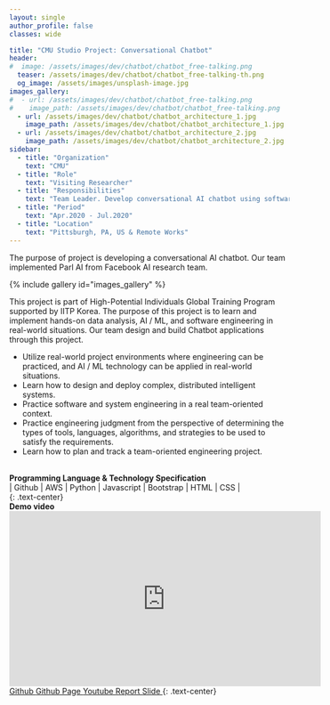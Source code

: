 ```yaml
---
layout: single
author_profile: false
classes: wide

title: "CMU Studio Project: Conversational Chatbot"
header:
#  image: /assets/images/dev/chatbot/chatbot_free-talking.png
  teaser: /assets/images/dev/chatbot/chatbot_free-talking-th.png
  og_image: /assets/images/unsplash-image.jpg
images_gallery:
#  - url: /assets/images/dev/chatbot/chatbot_free-talking.png
#    image_path: /assets/images/dev/chatbot/chatbot_free-talking.png
  - url: /assets/images/dev/chatbot/chatbot_architecture_1.jpg
    image_path: /assets/images/dev/chatbot/chatbot_architecture_1.jpg
  - url: /assets/images/dev/chatbot/chatbot_architecture_2.jpg
    image_path: /assets/images/dev/chatbot/chatbot_architecture_2.jpg
sidebar:
  - title: "Organization"
    text: "CMU"
  - title: "Role"
    text: "Visiting Researcher"
  - title: "Responsibilities"
    text: "Team Leader. Develop conversational AI chatbot using software engineering pipeline and AI technologies." 
  - title: "Period"
    text: "Apr.2020 - Jul.2020"
  - title: "Location"
    text: "Pittsburgh, PA, US & Remote Works" 
---
```


The purpose of project is developing a conversational AI chatbot. Our team implemented Parl AI from Facebook AI research team.

{% include gallery id="images_gallery" %}

This project is part of High-Potential Individuals Global Training Program supported by IITP Korea. The purpose of this project is to learn and implement hands-on data analysis, AI / ML, and software engineering in real-world situations. Our team design and build Chatbot applications through this project.

<ul>
  <li>Utilize real-world project environments where engineering can be practiced, and AI / ML technology can be applied in real-world situations.</li>
  <li>Learn how to design and deploy complex, distributed intelligent systems.</li>
  <li>Practice software and system engineering in a real team-oriented context.</li>
  <li>Practice engineering judgment from the perspective of determining the types of tools, languages, algorithms, and strategies to be used to satisfy the requirements.</li>
  <li>Learn how to plan and track a team-oriented engineering project.</li>
</ul>

<br>
<b>Programming Language & Technology Specification</b>
<div class="notice">| 
  <i class="fab fa-fw fa-github" ></i> Github | 
  <i class="fab fa-fw fa-aws" ></i> AWS | 
  <i class="fab fa-fw fa-python"></i> Python | 
  <i class="fab fa-fw fa-js"></i> Javascript | 
  <i class="fab fa-fw fa-bootstrap"></i> Bootstrap | 
  <i class="fab fa-fw fa-html5"></i> HTML | 
  <i class="fab fa-fw fa-css3"></i> CSS | 
</div>
{: .text-center}

<br>
<b>Demo video</b>
<iframe width="560" height="315" src="https://www.youtube.com/embed/e33-9wViLc4" frameborder="0" allow="accelerometer; autoplay; clipboard-write; encrypted-media; gyroscope; picture-in-picture" allowfullscreen></iframe>

<br>
<a href="https://github.com/yongkyung-oh/CMU-Studio-Project" class="btn btn--primary" style="width: 10em"> <i class="fab fa-fw fa-github" ></i> Github </a>
<a href="https://yongkyung-oh.github.io/CMU-Studio-Project/" class="btn btn--info" style="width: 10em"> <i class="fab fa-fw fa-github" ></i> Github Page </a>
<a href="https://youtu.be/e33-9wViLc4" class="btn btn--danger" style="width: 10em"> <i class="fab fa-fw fa-youtube" ></i> Youtube </a>
<a href="https://drive.google.com/file/d/1j5N0CVVNaOewl4v4iKMckHerMnJ9SiOE/view?usp=sharing" class="btn btn--success" style="width: 10em"> <i class="fas fa-fw fa-book-open" ></i> Report </a>
<a href="https://drive.google.com/file/d/1gR1yd0ATk1PBuL4saTvBpwCvNOyGh-_f/view?usp=sharing" class="btn btn--warning" style="width: 10em"> <i class="fa-solid fa-laptop"></i> Slide </a>
{: .text-center}
